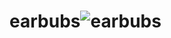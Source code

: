 # earbubs![earbubs](https://user-images.githubusercontent.com/37955758/202161837-ca506fe5-e661-4dd4-9f1a-ac7b1ecb56bd.jpg)
